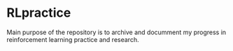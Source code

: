 # RLpractice  
Main purpose of the repository is to archive and documment my progress in reinforcement learning practice and research.

